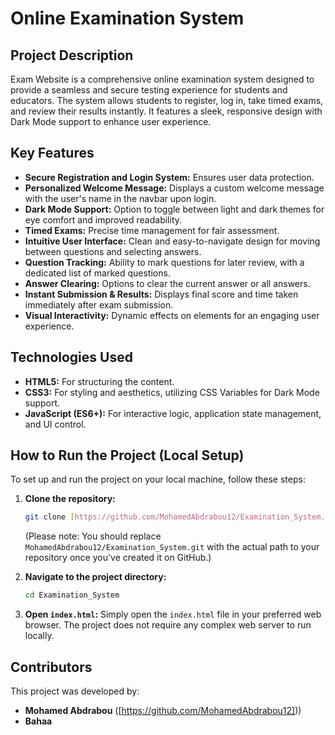 # Online Examination System

## Project Description
Exam Website is a comprehensive online examination system designed to provide a seamless and secure testing experience for students and educators. The system allows students to register, log in, take timed exams, and review their results instantly. It features a sleek, responsive design with Dark Mode support to enhance user experience.

## Key Features
* **Secure Registration and Login System:** Ensures user data protection.
* **Personalized Welcome Message:** Displays a custom welcome message with the user's name in the navbar upon login.
* **Dark Mode Support:** Option to toggle between light and dark themes for eye comfort and improved readability.
* **Timed Exams:** Precise time management for fair assessment.
* **Intuitive User Interface:** Clean and easy-to-navigate design for moving between questions and selecting answers.
* **Question Tracking:** Ability to mark questions for later review, with a dedicated list of marked questions.
* **Answer Clearing:** Options to clear the current answer or all answers.
* **Instant Submission & Results:** Displays final score and time taken immediately after exam submission.
* **Visual Interactivity:** Dynamic effects on elements for an engaging user experience.

## Technologies Used
* **HTML5:** For structuring the content.
* **CSS3:** For styling and aesthetics, utilizing CSS Variables for Dark Mode support.
* **JavaScript (ES6+):** For interactive logic, application state management, and UI control.

## How to Run the Project (Local Setup)
To set up and run the project on your local machine, follow these steps:

1.  **Clone the repository:**
    ```bash
    git clone [https://github.com/MohamedAbdrabou12/Examination_System.git](https://github.com/MohamedAbdrabou12/Examination_System.git)
    ```
    (Please note: You should replace `MohamedAbdrabou12/Examination_System.git` with the actual path to your repository once you've created it on GitHub.)

2.  **Navigate to the project directory:**
    ```bash
    cd Examination_System
    ```

3.  **Open `index.html`:**
    Simply open the `index.html` file in your preferred web browser. The project does not require any complex web server to run locally.

## Contributors
This project was developed by:

* **Mohamed Abdrabou** ([https://github.com/MohamedAbdrabou12]))
* **Bahaa**
